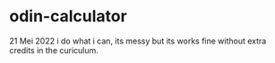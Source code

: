 # odin-calculator

21 Mei 2022
i do what i can, its messy but its works fine without extra credits in the curiculum.